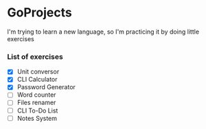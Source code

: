 # GoProjects
I'm trying to learn a new language, so I'm practicing it by doing little exercises

### List of exercises

- [x] Unit conversor
- [x] CLI Calculator
- [x] Password Generator
- [ ] Word counter
- [ ] Files renamer
- [ ] CLI To-Do List
- [ ] Notes System
